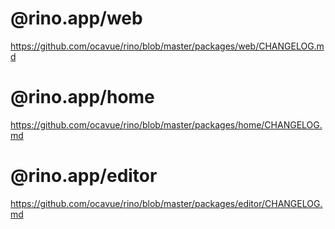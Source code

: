# @rino.app/web

https://github.com/ocavue/rino/blob/master/packages/web/CHANGELOG.md

# @rino.app/home

https://github.com/ocavue/rino/blob/master/packages/home/CHANGELOG.md

# @rino.app/editor

https://github.com/ocavue/rino/blob/master/packages/editor/CHANGELOG.md
